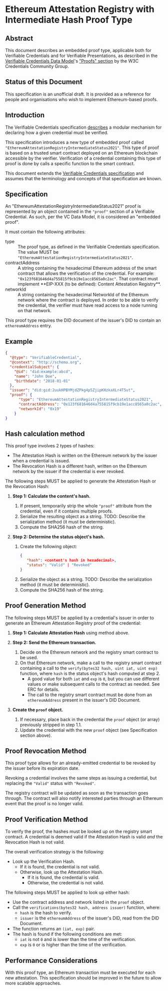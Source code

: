 # Ethereum Attestation Registry with Intermediate Hash Proof Type

## Abstract

This document describes an embedded proof type, applicable both for Verifiable Credentials and for Verifiable Presentations, as described in the [Verifiable Credentials Data Model](https://w3c.github.io/vc-data-model/)'s ["Proofs" section](https://w3c.github.io/vc-data-model/#proofs-signatures) by the W3C Credentials Community Group.

## Status of this Document
This specification is an unofficial draft. It is provided as a reference for people and organisations who wish to implement Ethereum-based proofs.

## Introduction

The Verifiable Credentials specification [describes](https://w3c.github.io/vc-data-model/#proofs-signatures) a modular mechanism for declaring how a given credential must be verified.

This specification introduces a new type of embedded proof called `"EthereumAttestationRegistryIntermediateStatus2021"`. This type of proof is based on a trusted smart contract deployed on an Ethereum blockchain accessible by the verifier. Verification of a credential containing this type of proof is done by calls a specific function to the smart contract.

This document extends the [Verifiable Credentials specification](https://w3c.github.io/vc-data-model/) and assumes that the terminology and concepts of that specification are known.

## Specification

An "EthereumAttestationRegistryIntermediateStatus2021" proof is represented by an object contained in the `"proof"` section of a Verifiable Credential. As such, per the VC Data Model, it is considered an "embedded proof".

It must contain the following attributes:

<dl>
  <dt>type</dt>
  <dd>The proof type, as defined in the Verifiable Credentials specification. The value MUST be <code>"EthereumAttestationRegistryIntermediateStatus2021"</code>.</dd>

  <dt>contractAddress</dt>
  <dd>A string containing the hexadecimal Ethereum address of the smart contract that allows the verification of the credential. For example: <code>"0x123f681646d4a755815f9cb19e1acc8565a0c2ac"</code>. That contract must implement **EIP-XXX (to be defined): Content Attestation Registry**.</dd>

  <dt>networkId</dt>
  <dd>A string containing the hexadecimal NetworkId of the Ethereum network where the contract is deployed. In order to be able to verify the credential, the verifier must have read access to a node running on that network.</dd>
</dl>

This proof type requires the DID document of the issuer's DID to contain an `ethereumAddress` entry.

## Example

```json
{
  "@type": "VerifiableCredential",
  "@context": "http://schema.org",
  "credentialSubject": {
    "@id": "did:example:abcd",
    "name": "John Doe",
    "birthdate": "2018-01-01"
  },
  "issuer": "did:gid:2uukHPBYMjdZPkg4p5ZjipKHzkaXLr4T5ut",
  "proof": {
      "type": "EthereumAttestationRegistryIntermediateStatus2021",
      "contractAddress": "0x123f681646d4a755815f9cb19e1acc8565a0c2ac",
      "networkId": "0x19"
    }
}
```

## Hash calculation method

This proof type involves 2 types of hashes:
- The Attestation Hash is written on the Ethereum network by the issuer when a credential is issued.
- The Revocation Hash is a different hash, written on the Ethereum network by the issuer if the credential is ever revoked.


The following steps MUST be applied to generate the Attestation Hash or the Revocation Hash:

1. **Step 1: Calculate the content's hash.**
   1. If present, temporarily strip the whole `"proof"` attribute from the credential, even if it contains multiple proofs.
   2. Serialize the resulting object as a string. TODO: Describe the serialization method (it must be deterministic).
   3. Compute the SHA256 hash of the string.

2. **Step 2: Determine the status object's hash.**
   1. Create the following object:
      ```json
      {
         "hash": <content's hash in hexadecimal>,
         "status": "Valid" | "Revoked"
      }
      ```
   2. Serialize the object as a string. TODO: Describe the serialization method (it must be deterministic).
   3. Compute the SHA256 hash of the string. 


## Proof Generation Method

The following steps MUST be applied by a credential's issuer in order to generate an Ethereum Attestation Registry proof of the credential:

1. **Step 1: Calculate Attestation Hash** using method above.
2. **Step 2: Send the Ethereum transaction.**
   1. Decide on the Ethereum network and the registry smart contract to be used.
   2. On that Ethereum network, make a call to the registry smart contract containing a call to the `verify(bytes32 hash, uint iat, uint exp)` function, where `hash` is the status object's hash computed at step 2.
      - A good value for both `iat` and `exp` is `0`, but you can use different values or make subsequent calls to the contract as needed. See ERC for details.
      - The call to the registry smart contract must be done from an `ethereumAddress` present in the issuer's DID Document.

3. **Create the `proof` object.**
   1. If necessary, place back in the credential the `proof` object (or array) previously stripped in step 1.1.
   2. Update the credential with the new `proof` object (see Specification section above).

## Proof Revocation Method

This proof type allows for an already-emitted credential to be revoked by the issuer before its expiration date.

Revoking a credential involves the same steps as issuing a credential, but replacing the `"Valid"` status with `"Revoked"`.

The registry contract will be updated as soon as the transaction goes through. The contract will also notify interested parties through an Ethereum event that the proof is no longer valid.

## Proof Verification Method

To verify the proof, the hashes must be looked up on the registry smart contract. A credential is deemed valid if the Attestation Hash is valid *and* the Revocation Hash is not valid.

The overall verification strategy is the following:

- Look up the Verification Hash.
  - If it is found, the credential is not valid.
  - Otherwise, look up the Attestation Hash.
    - If it is found, the credential is valid.
    - Otherwise, the credential is not valid.

The following steps MUST be applied to look up either hash:

- Use the contract address and network listed in the `proof` object.
- Call the `verifications(bytes32 hash, address issuer)` function, where:
  - `hash` is the hash to verify.
  - `issuer` is the `ethereumAddress` of the issuer's DID, read from the DID Document.
- The function returns an `(iat, exp)` pair.
- The hash is found if the following conditions are met:
  - `iat` is not `0` and is lower than the time of the verification.
  - `exp` is `0` or is higher than the time of the verification.

## Performance Considerations

With this proof type, an Ethereum transaction must be executed for each new attestation. This specification should be improved in the future to allow more scalable approaches.